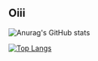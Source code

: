 ## Oiii



![Anurag's GitHub stats](https://github-readme-stats.vercel.app/api?username=ViniS0usa&count_private=true&card_width=700px&show_icons=true&theme=radical)

[![Top Langs](https://github-readme-stats.vercel.app/api/top-langs/?username=ViniS0usa&layout=compact&theme=radical)](https://github.com/Vinis0usa/github-readme-stats)


  
